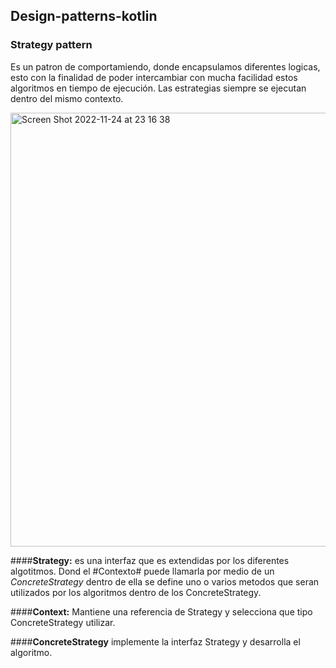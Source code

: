 ## Design-patterns-kotlin


### Strategy pattern
Es un patron de comportamiendo, donde encapsulamos diferentes logicas, esto con la finalidad de poder intercambiar con mucha facilidad estos algoritmos en tiempo de ejecución. Las estrategias siempre se ejecutan dentro del mismo contexto.

<img width="694" alt="Screen Shot 2022-11-24 at 23 16 38" src="https://user-images.githubusercontent.com/16981896/203886974-3f4e40cc-74d9-432f-8f65-5f4d77d8daaf.png">

####**Strategy:**  es una interfaz que es extendidas por los diferentes algotitmos. Dond el #Contexto# puede llamarla por medio de un *ConcreteStrategy* dentro de ella se define uno o varios metodos que seran utilizados por los algoritmos dentro de los ConcreteStrategy.

####**Context:**  Mantiene una referencia de Strategy y selecciona que tipo ConcreteStrategy utilizar.

####**ConcreteStrategy**  implemente la interfaz Strategy y desarrolla el algoritmo.
